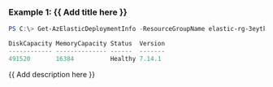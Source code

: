 ### Example 1: {{ Add title here }}
```powershell
PS C:\> Get-AzElasticDeploymentInfo -ResourceGroupName elastic-rg-3eytki -Name elastic-rhqz1v

DiskCapacity MemoryCapacity Status  Version
------------ -------------- ------  -------
491520       16384          Healthy 7.14.1
```

{{ Add description here }}
